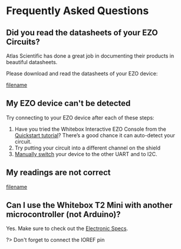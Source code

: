 # <i class="fas fa-question-circle"></i> Frequently Asked Questions

## Did you read the datasheets of your EZO Circuits?
Atlas Scientific has done a great job in documenting their products in beautiful datasheets.

Please download and read the datasheets of your EZO device:

[filename](../common/ezo-datasheets.md ':include')

## My EZO device can't be detected
Try connecting to your EZO device after each of these steps:

1. Have you tried the Whitebox Interactive EZO Console from the [Quickstart tutorial](quickstart.md)? There’s a good chance it can auto-detect your circuit.
1. Try putting your circuit into a different channel on the shield
1. [Manually switch](protocols.md#set-protocol-manually) your device to the other UART and to I2C.

## My readings are not correct
[filename](../common/faq-readings-not-correct.md ':include')

## Can I use the Whitebox T2 Mini with another microcontroller (not Arduino)?

Yes. Make sure to check out the [Electronic Specs](power.md).

?> Don't forget to connect the IOREF pin
